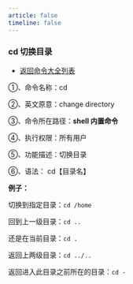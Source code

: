 ```yaml
---
article: false
timeline: false
---
```

### cd 切换目录

- [返回命令大全列表](./command.md#磁盘管理)

①、命令名称：cd

②、英文原意：change directory

③、命令所在路径：**shell 内置命令**

④、执行权限：所有用户

⑤、功能描述：切换目录

⑥、语法： cd【目录名】

**例子：**

切换到指定目录：`cd /home`

回到上一级目录：`cd ..`

还是在当前目录：`cd .`

返回上两级目录：`cd ../..`

返回进入此目录之前所在的目录：`cd -`
